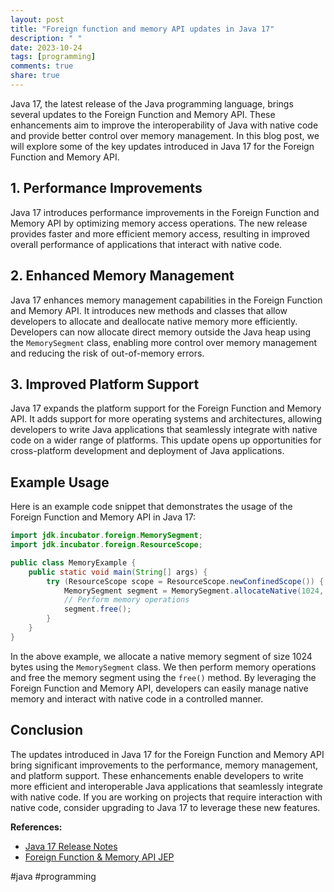 ```yaml
---
layout: post
title: "Foreign function and memory API updates in Java 17"
description: " "
date: 2023-10-24
tags: [programming]
comments: true
share: true
---
```


Java 17, the latest release of the Java programming language, brings several updates to the Foreign Function and Memory API. These enhancements aim to improve the interoperability of Java with native code and provide better control over memory management. In this blog post, we will explore some of the key updates introduced in Java 17 for the Foreign Function and Memory API.

## 1. Performance Improvements

Java 17 introduces performance improvements in the Foreign Function and Memory API by optimizing memory access operations. The new release provides faster and more efficient memory access, resulting in improved overall performance of applications that interact with native code.

## 2. Enhanced Memory Management

Java 17 enhances memory management capabilities in the Foreign Function and Memory API. It introduces new methods and classes that allow developers to allocate and deallocate native memory more efficiently. Developers can now allocate direct memory outside the Java heap using the `MemorySegment` class, enabling more control over memory management and reducing the risk of out-of-memory errors.

## 3. Improved Platform Support

Java 17 expands the platform support for the Foreign Function and Memory API. It adds support for more operating systems and architectures, allowing developers to write Java applications that seamlessly integrate with native code on a wider range of platforms. This update opens up opportunities for cross-platform development and deployment of Java applications.

## Example Usage

Here is an example code snippet that demonstrates the usage of the Foreign Function and Memory API in Java 17:

```java
import jdk.incubator.foreign.MemorySegment;
import jdk.incubator.foreign.ResourceScope;

public class MemoryExample {
    public static void main(String[] args) {
        try (ResourceScope scope = ResourceScope.newConfinedScope()) {
            MemorySegment segment = MemorySegment.allocateNative(1024, scope);
            // Perform memory operations
            segment.free();
        }
    }
}
```

In the above example, we allocate a native memory segment of size 1024 bytes using the `MemorySegment` class. We then perform memory operations and free the memory segment using the `free()` method. By leveraging the Foreign Function and Memory API, developers can easily manage native memory and interact with native code in a controlled manner.

## Conclusion

The updates introduced in Java 17 for the Foreign Function and Memory API bring significant improvements to the performance, memory management, and platform support. These enhancements enable developers to write more efficient and interoperable Java applications that seamlessly integrate with native code. If you are working on projects that require interaction with native code, consider upgrading to Java 17 to leverage these new features.

**References:**
- [Java 17 Release Notes](https://jdk.java.net/17/release-notes)
- [Foreign Function & Memory API JEP](https://openjdk.java.net/jeps/8241639)

#java #programming